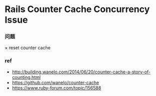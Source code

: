 # Rails Counter Cache Concurrency Issue


### 问题

× reset counter cache

### ref

* http://building.wanelo.com/2014/06/20/counter-cache-a-story-of-counting.html
* https://github.com/wanelo/counter-cache
* https://www.ruby-forum.com/topic/156588
